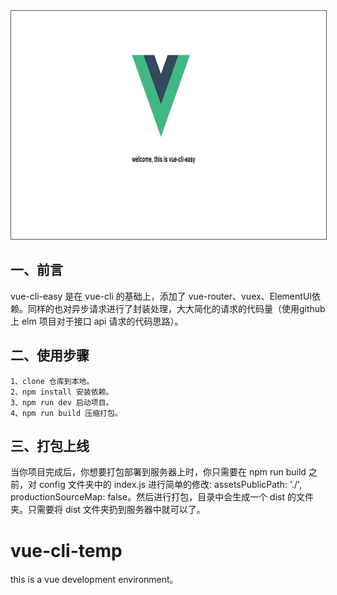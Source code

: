 <img src="./src/assets/vue-cli-easy.jpg" width="850" height="365" style="border: 1px solid #555">

## 一、前言
vue-cli-easy 是在 vue-cli 的基础上，添加了 vue-router、vuex、ElementUI依赖。同样的也对异步请求进行了封装处理，大大简化的请求的代码量（使用github 上 elm 项目对于接口 api 请求的代码思路）。

## 二、使用步骤
```
1、clone 仓库到本地。
2、npm install 安装依赖。
3、npm run dev 启动项目。
4、npm run build 压缩打包。
```

## 三、打包上线
当你项目完成后，你想要打包部署到服务器上时，你只需要在 npm run build 之前，对 config 文件夹中的 index.js 进行简单的修改: assetsPublicPath: './', productionSourceMap: false。然后进行打包，目录中会生成一个 dist 的文件夹。只需要将 dist 文件夹扔到服务器中就可以了。

# vue-cli-temp
this is a vue development environment。
